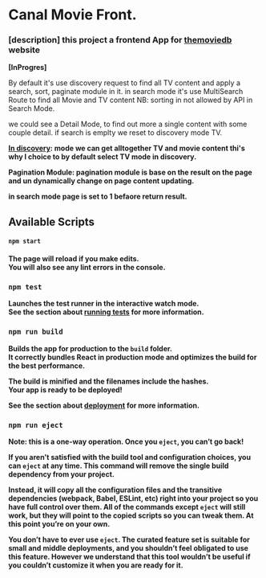 # Canal Movie Front.
### [description] this project a frontend App for [themoviedb](https://developers.themoviedb.org/3/movies/get-movie-videos) website 

**[InProgres]**


By default it's use discovery request to find all TV content and apply a search, sort, paginate module in it. 
in search mode it's use MultiSearch Route to find all Movie and TV content 
NB: sorting in not allowed by API in Search Mode. 

we could see a Detail Mode, to find out more a single content with some couple detail. 
if search is emplty we reset to discovery mode TV.

<strong> <u>In discovery</u>: mode we can get alltogether TV and movie content thi's why I choice to by default select TV mode in discovery. <strong>

Pagination Module: 
pagination module is base on the result on the page and un dynamically change on page content updating. 

in search mode page is set to 1 befaore return result.

## Available Scripts

#### `npm start`
The page will reload if you make edits.\
You will also see any lint errors in the console.

### `npm test`

Launches the test runner in the interactive watch mode.\
See the section about [running tests](https://facebook.github.io/create-react-app/docs/running-tests) for more information.

### `npm run build`

Builds the app for production to the `build` folder.\
It correctly bundles React in production mode and optimizes the build for the best performance.

The build is minified and the filenames include the hashes.\
Your app is ready to be deployed!

See the section about [deployment](https://facebook.github.io/create-react-app/docs/deployment) for more information.

### `npm run eject`

**Note: this is a one-way operation. Once you `eject`, you can’t go back!**

If you aren’t satisfied with the build tool and configuration choices, you can `eject` at any time. This command will remove the single build dependency from your project.

Instead, it will copy all the configuration files and the transitive dependencies (webpack, Babel, ESLint, etc) right into your project so you have full control over them. All of the commands except `eject` will still work, but they will point to the copied scripts so you can tweak them. At this point you’re on your own.

You don’t have to ever use `eject`. The curated feature set is suitable for small and middle deployments, and you shouldn’t feel obligated to use this feature. However we understand that this tool wouldn’t be useful if you couldn’t customize it when you are ready for it.
